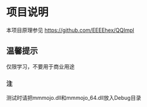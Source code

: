 # 项目说明
本项目原理参见 https://github.com/EEEEhex/QQImpl

## 温馨提示
仅限学习，不要用于商业用途

### 注
测试时请把mmmojo.dll和mmmojo_64.dll放入Debug目录
